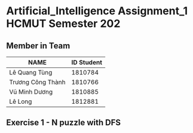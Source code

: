 # Artificial_Intelligence Assignment_1 HCMUT Semester 202

## Member in Team
|NAME|ID Student|
|---|---|
|Lê Quang Tùng|1810784|
|Trương Công Thành|1810766|
|Vũ Minh Dương|1810885|
|Lê Long|1812881|

## Exercise 1 - N puzzle with DFS

